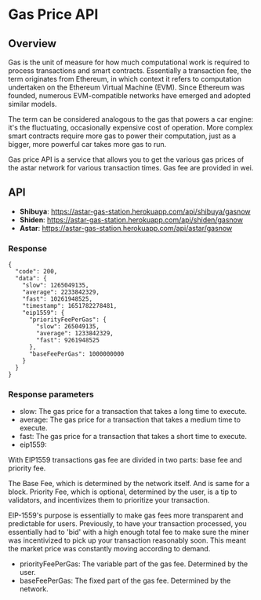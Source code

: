 # Gas Price API

## Overview

Gas is the unit of measure for how much computational work is required to process transactions and smart contracts. Essentially a transaction fee, the term originates from Ethereum, in which context it refers to computation undertaken on the Ethereum Virtual Machine (EVM). Since Ethereum was founded, numerous EVM-compatible networks have emerged and adopted similar models.

The term can be considered analogous to the gas that powers a car engine: it's the fluctuating, occasionally expensive cost of operation. More complex smart contracts require more gas to power their computation, just as a bigger, more powerful car takes more gas to run.

Gas price API is a service that allows you to get the various gas prices of the astar network for various transaction times. Gas fee are provided in wei.

## API



* **Shibuya**: https://astar-gas-station.herokuapp.com/api/shibuya/gasnow
* **Shiden**: https://astar-gas-station.herokuapp.com/api/shiden/gasnow
* **Astar**: https://astar-gas-station.herokuapp.com/api/astar/gasnow

### Response



```
{
  "code": 200,
  "data": {
    "slow": 1265049135,
    "average": 2233842329,
    "fast": 10261948525,
    "timestamp": 1651782278481,
    "eip1559": {
      "priorityFeePerGas": {
        "slow": 265049135,
        "average": 1233842329,
        "fast": 9261948525
      },
      "baseFeePerGas": 1000000000
    }
  }
}
```

### Response parameters



* slow: The gas price for a transaction that takes a long time to execute.
* average: The gas price for a transaction that takes a medium time to execute.
* fast: The gas price for a transaction that takes a short time to execute.
* eip1559:

With EIP1559 transactions gas fee are divided in two parts: base fee and priority fee.

The Base Fee, which is determined by the network itself. And is same for a block. Priority Fee, which is optional, determined by the user, is a tip to validators, and incentivizes them to prioritize your transaction.

EIP-1559's purpose is essentially to make gas fees more transparent and predictable for users. Previously, to have your transaction processed, you essentially had to 'bid' with a high enough total fee to make sure the miner was incentivized to pick up your transaction reasonably soon. This meant the market price was constantly moving according to demand.

* priorityFeePerGas: The variable part of the gas fee. Determined by the user.
* baseFeePerGas: The fixed part of the gas fee. Determined by the network.
